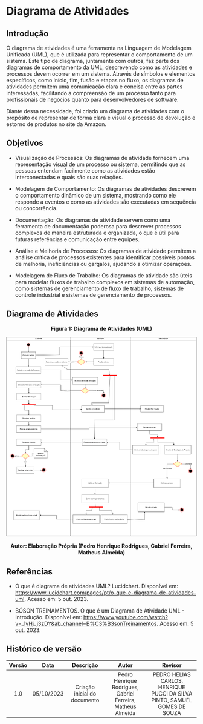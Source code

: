 # Diagrama de Atividades

## Introdução

O diagrama de atividades é uma ferramenta na Linguagem de Modelagem Unificada (UML), que é utilizada para representar o comportamento de um sistema. Este tipo de diagrama, juntamente com outros, faz parte dos diagramas de comportamento da UML, descrevendo como as atividades e processos devem ocorrer em um sistema. Através de símbolos e elementos específicos, como início, fim, fusão e etapas no fluxo, os diagramas de atividades permitem uma comunicação clara e concisa entre as partes interessadas, facilitando a compreensão de um processo tanto para profissionais de negócios quanto para desenvolvedores de software.

Diante dessa necessidade, foi criado um diagrama de atividades com o propósito de representar de forma clara e visual o processo de devolução e estorno de produtos no site da Amazon.

## Objetivos

- Visualização de Processos: Os diagramas de atividade fornecem uma representação visual de um processo ou sistema, permitindo que as pessoas entendam facilmente como as atividades estão interconectadas e quais são suas relações.

- Modelagem de Comportamento: Os diagramas de atividades descrevem o comportamento dinâmico de um sistema, mostrando como ele responde a eventos e como as atividades são executadas em sequência ou concorrência.

- Documentação: Os diagramas de atividade servem como uma ferramenta de documentação poderosa para descrever processos complexos de maneira estruturada e organizada, o que é útil para futuras referências e comunicação entre equipes.

- Análise e Melhoria de Processos: Os diagramas de atividade permitem a análise crítica de processos existentes para identificar possíveis pontos de melhoria, ineficiências ou gargalos, ajudando a otimizar operações.

- Modelagem de Fluxo de Trabalho: Os diagramas de atividade são úteis para modelar fluxos de trabalho complexos em sistemas de automação, como sistemas de gerenciamento de fluxo de trabalho, sistemas de controle industrial e sistemas de gerenciamento de processos.

## Diagrama de Atividades

<div style="text-align: center">
<figcaption style="text-align: center">
    <b>Figura 1: Diagrama de Atividades (UML)</b>
</figcaption>

![Diagrama de pacotes](../assets//modelagem/atividades.png)

</div>
<figcaption style="text-align: center">
   <b>Autor: Elaboração Própria (Pedro Henrique Rodrigues, Gabriel Ferreira, Matheus Almeida)</b>
</figcaption>

## Referências

- O que é diagrama de atividades UML? Lucidchart. Disponível em: <https://www.lucidchart.com/pages/pt/o-que-e-diagrama-de-atividades-uml>. Acesso em: 5 out. 2023.

- BÓSON TREINAMENTOS. O que é um Diagrama de Atividade UML - Introdução. Disponível em: <https://www.youtube.com/watch?v=_1vHj_j3zDY&ab_channel=B%C3%B3sonTreinamentos>. Acesso em: 5 out. 2023.

## Histórico de versão

| Versão |    Data    |          Descrição           |                            Autor                            |                                  Revisor                                  |
| :----: | :--------: | :--------------------------: | :---------------------------------------------------------: | :-----------------------------------------------------------------------: |
|  1.0   | 05/10/2023 | Criação inicial do documento | Pedro Henrique Rodrigues, Gabriel Ferreira, Matheus Almeida | PEDRO HELIAS CARLOS, HENRIQUE PUCCI DA SILVA PINTO, SAMUEL GOMES DE SOUZA |

